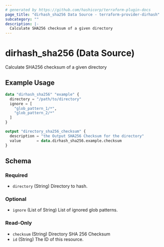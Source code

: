 ```yaml
---
# generated by https://github.com/hashicorp/terraform-plugin-docs
page_title: "dirhash_sha256 Data Source - terraform-provider-dirhash"
subcategory: ""
description: |-
  Calculate SHA256 checksum of a given directory
---
```


# dirhash_sha256 (Data Source)

Calculate SHA256 checksum of a given directory

## Example Usage

```terraform
data "dirhash_sha256" "example" {
  directory = "/path/to/directory"
  ignore = [
    "glob_pattern_1/*",
    "glob_pattern_2/*"
  ]
}

output "directory_sha256_checksum" {
  description = "the Output SHA256 Checksum for the directory"
  value       = data.dirhash_sha256.example.checksum
}
```

<!-- schema generated by tfplugindocs -->
## Schema

### Required

- `directory` (String) Directory to hash.

### Optional

- `ignore` (List of String) List of ignored glob patterns.

### Read-Only

- `checksum` (String) Directory SHA 256 Checksum
- `id` (String) The ID of this resource.


